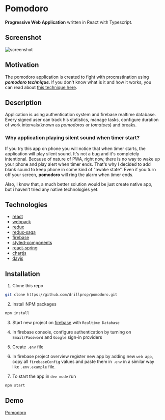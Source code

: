 # Pomodoro

**Progressive Web Application** written in React with Typescript.

## Screenshot

![screenshot](https://user-images.githubusercontent.com/51168865/80403906-ae719880-88c0-11ea-9228-22340bf3d8ea.png)

## Motivation

The pomodoro application is created to fight with procrastination using **_pomodoro technique_**. If you don't know what is it and how it works, you can read about [this technique here](https://en.wikipedia.org/wiki/Pomodoro_Technique).

## Description

Application is using authentication system and firebase realtime database. Every signed user can track his statistics, manage tasks, configure duration of work intervals(known as _pomodoros_ or _tomatoes_) and breaks.

### Why application playing silent sound when timer start?

If you try this app on phone you will notice that when timer starts, the application will play silent sound. It's not a bug and it's completely intentional. Because of nature of PWA, right now, there is no way to wake up your phone and play alert when timer ends. That's why I decided to add blank sound to keep phone in some kind of "awake state". Even if you turn off your screen, **pomodoro** will ring the alarm when timer ends.

Also, I know that, a much better solution would be just create native app, but i haven't tried any native technologies yet.

## Technologies

- [react](https://reactjs.org/)
- [webpack](https://webpack.js.org/)
- [redux](https://redux.js.org/)
- [redux-saga](https://redux-saga.js.org/)
- [firebase](https://firebase.google.com/)
- [styled-components](https://www.styled-components.com/)
- [react-spring](https://www.react-spring.io/)
- [chartjs](https://www.chartjs.org/)
- [dayjs](https://github.com/iamkun/dayjs#)

## Installation

1. Clone this repo

```sh
git clone https://github.com/drillprop/pomodoro.git
```

2. Install NPM packages

```sh
npm install
```

3. Start new project on [firebase](https://console.firebase.google.com/) with `Realtime Database`

4. In firebase console, configure authentication by turning on `Email/Password` and `Google` sign-in providers

5. Create `.env` file

6. In firebase project overview register new app by adding new `web app`, copy all `firebaseConfig` values and paste them in `.env`
   in a similar way like `.env.example` file.

7. To start the app in `dev mode` run

```sh
npm start
```

## Demo

[Pomodoro](https://drillprop.github.io/pomodoro/)
